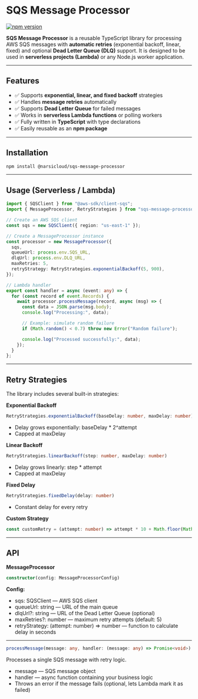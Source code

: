 # SQS Message Processor

[![npm version](https://img.shields.io/npm/v/@narsicloud/sqs-message-processor.svg)](https://www.npmjs.com/package/@narsicloud/sqs-message-processor)

**SQS Message Processor** is a reusable TypeScript library for processing AWS SQS messages with **automatic retries** (exponential backoff, linear, fixed) and optional **Dead Letter Queue (DLQ)** support. It is designed to be used in **serverless projects (Lambda)** or any Node.js worker application.

---

## Features

- ✅ Supports **exponential, linear, and fixed backoff** strategies  
- ✅ Handles **message retries** automatically  
- ✅ Supports **Dead Letter Queue** for failed messages  
- ✅ Works in **serverless Lambda functions** or polling workers  
- ✅ Fully written in **TypeScript** with type declarations  
- ✅ Easily reusable as an **npm package**

---


## Installation

```bash
npm install @narsicloud/sqs-message-processor
```
---

## Usage (Serverless / Lambda)
```typescript
import { SQSClient } from "@aws-sdk/client-sqs";
import { MessageProcessor, RetryStrategies } from "sqs-message-processor";

// Create an AWS SQS client
const sqs = new SQSClient({ region: "us-east-1" });

// Create a MessageProcessor instance
const processor = new MessageProcessor({
  sqs,
  queueUrl: process.env.SQS_URL,
  dlqUrl: process.env.DLQ_URL,
  maxRetries: 5,
  retryStrategy: RetryStrategies.exponentialBackoff(5, 900),
});

// Lambda handler
export const handler = async (event: any) => {
  for (const record of event.Records) {
    await processor.processMessage(record, async (msg) => {
      const data = JSON.parse(msg.body);
      console.log("Processing:", data);

      // Example: simulate random failure
      if (Math.random() < 0.7) throw new Error("Random failure");

      console.log("Processed successfully:", data);
    });
  }
};
```
---

## Retry Strategies
The library includes several built-in strategies:

**Exponential Backoff**
```typescript
RetryStrategies.exponentialBackoff(baseDelay: number, maxDelay: number)
```
* Delay grows exponentially: baseDelay * 2^attempt
* Capped at maxDelay

**Linear Backoff**
```typescript
RetryStrategies.linearBackoff(step: number, maxDelay: number)
```
* Delay grows linearly: step * attempt
* Capped at maxDelay

**Fixed Delay**
```typescript
RetryStrategies.fixedDelay(delay: number)
```
* Constant delay for every retry

**Custom Strategy**
```typescript
const customRetry = (attempt: number) => attempt * 10 + Math.floor(Math.random() * 5);
```
---

## API
**MessageProcessor**
```typescript
constructor(config: MessageProcessorConfig)
```
**Config:**
* sqs: SQSClient — AWS SQS client
* queueUrl: string — URL of the main queue
* dlqUrl?: string — URL of the Dead Letter Queue (optional)
* maxRetries?: number — maximum retry attempts (default: 5)
* retryStrategy: (attempt: number) => number — function to calculate delay in seconds
---
```typescript
processMessage(message: any, handler: (message: any) => Promise<void>)
```
Processes a single SQS message with retry logic.
* message — SQS message object
* handler — async function containing your business logic
* Throws an error if the message fails (optional, lets Lambda mark it as failed)

